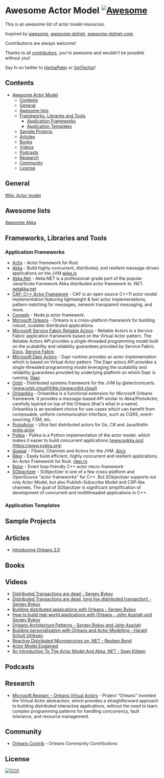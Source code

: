 # Awesome Actor Model [![Awesome](https://cdn.rawgit.com/sindresorhus/awesome/d7305f38d29fed78fa85652e3a63e154dd8e8829/media/badge.svg)](https://github.com/sindresorhus/awesome)

This is an awesome list of actor model resources.

Inspired by [awesome](https://github.com/sindresorhus/awesome), [awesome-dotnet](https://github.com/quozd/awesome-dotnet), [awesome-dotnet-core](https://github.com/thangchung/awesome-dotnet-core).

Contributions are always welcome!

Thanks to all [contributors](https://github.com/GetTech-io/awesome-actor/graphs/contributors), you're awesome and wouldn't be possible without you!

Say hi on twitter to [HerbaPeter](https://twitter.com/HerbaPeter) or [GetTechio](https://twitter.com/GetTechio)!

## Contents

- [Awesome Actor Model](#awesome-actor-model)
  - [Contents](#contents)
  - [General](#general)
  - [Awesome lists](#awesome-lists)
  - [Frameworks, Libraries and Tools](#frameworks-libraries-and-tools)
    - [Application Frameworks](#application-frameworks)
    - [Application Templates](#application-templates)
  - [Sample Projects](#sample-projects)
  - [Articles](#articles)
  - [Books](#books)
  - [Videos](#videos)
  - [Podcasts](#podcasts)
  - [Research](#research)
  - [Community](#community)
  - [License](#license)

## General

[Wiki: Actor model](https://en.wikipedia.org/wiki/Actor_model)

## Awesome lists

[Awesome Akka](https://github.com/homerquan/awesome-akka)

## Frameworks, Libraries and Tools

### Application Frameworks

- [Actix](https://github.com/actix/actix) - Actor framework for Rust
- [Akka](https://github.com/akka/akka) - Build highly concurrent, distributed, and resilient message-driven applications on the JVM [akka.io](https://akka.io)  
- [Akka.Net](https://github.com/akkadotnet/akka.net) - Akka.NET is a professional-grade port of the popular Java/Scala framework Akka distributed actor framework to .NET. [getakka.net](https://getakka.net/)  
- [CAF: C++ Actor Framework](https://github.com/actor-framework/actor-framework) - CAF is an open source C++11 actor model implementation featuring lightweight & fast actor implementations, pattern matching for messages, network transparent messaging, and more.  
- [Comedy](https://github.com/untu/comedy) - Node.js actor framework.
- [Microsoft Orleans](https://github.com/dotnet/orleans) - Orleans is a cross-platform framework for building robust, scalable distributed applications  
- [Microsoft Service Fabric Reliable Actors](https://github.com/microsoft/service-fabric-services-and-actors-dotnet) - Reliable Actors is a Service Fabric application framework based on the Virtual Actor pattern. The Reliable Actors API provides a single-threaded programming model built on the scalability and reliability guarantees provided by Service Fabric. [Docs](https://docs.microsoft.com/en-us/azure/service-fabric/service-fabric-reliable-actors-introduction), [Service Fabric](https://docs.microsoft.com/en-us/azure/service-fabric/service-fabric-reliable-actors-introduction)  
- [Microsoft Dapr Actors](https://github.com/dapr/docs/blob/master/concepts/actor/actor_overview.md) - Dapr runtime provides an actor implementation which is based on Virtual Actor pattern. The Dapr actors API provides a single-threaded programming model leveraging the scalability and reliability guarantees provided by underlying platform on which Dapr is running. [Dapr](https://github.com/dapr/dapr)  
- [Orbit](https://github.com/orbit/orbit) - Distributed systems framework for the JVM by @electronicarts. [www.orbit.cloud](http://www.orbit.cloud)  
- [Orleankka](https://github.com/OrleansContrib/Orleankka) - Orleankka is a functional extension for Microsoft Orleans framework. It provides a message-based API similar to Akka/ProtoActor, carefully layered on top of the Orleans (that's what in a name). Orleankka is an excellent choice for use-cases which can benefit from composable, uniform communication interface, such as CQRS, event-sourcing, FSM, etc.    
- [ProtoActor](https://github.com/AsynkronIT) - Ultra fast distributed actors for Go, C# and Java/Kotlin [proto.actor](http://proto.actor)  
- [Pykka](https://github.com/jodal/pykka) - Pykka is a Python implementation of the actor model, which makes it easier to build concurrent applications [www.pykka.org](https://www.pykka.org)  
- [Quasar](https://github.com/puniverse/quasar) - Fibers, Channels and Actors for the JVM. [docs](http://docs.paralleluniverse.co/quasar/)  
- [Riker](https://github.com/riker-rs/riker/) - Easily build efficient, highly concurrent and resilient applications. An Actor Framework for Rust. [riker.rs](https://riker.rs)  
- [Rotor](https://github.com/basiliscos/cpp-rotor) - Event loop friendly C++ actor micro-framework  
- [SObjectizer](https://github.com/Stiffstream/sobjectizer) - SObjectizer is one of a few cross-platform and OpenSource "actor frameworks" for C++. But SObjectizer supports not only Actor Model, but also Publish-Subscribe Model and CSP-like channels. The goal of SObjectizer is significant simplification of development of concurrent and multithreaded applications in C++.  

### Application Templates

## Sample Projects

## Articles

- [Introducing Orleans 3.0](https://devblogs.microsoft.com/dotnet/orleans-3-0/)

## Books

## Videos

- [Distributed Transactions are dead - Sergey Bykov](https://www.youtube.com/watch?v=epOLEdaPSLQ)  
- [Distributed Transactions are dead, long live distributed transaction! - Sergey Bykov](https://www.youtube.com/watch?v=8A5bRdyZXJw)  
- [Building distributed applications with Orleans - Sergey Bykov](https://www.youtube.com/watch?v=rlfnmyTEujA)  
- [How to build real-world applications with Orleans - John Azariah and Sergey Bykov](https://www.youtube.com/watch?v=7OVU9Mqqzgs)  
- [Orleans Architecture Patterns - Sergey Bykov and John Azariah](https://www.youtube.com/watch?v=dxwkYp4Fg3g)  
- [Building personalization with Orleans and Actor Modelling - Harald Schult Ulriksen](https://www.youtube.com/watch?v=3NT7uMV8GhQ)
- [Reactive Distributed Microservices on .NET - Reuben Bond](https://www.youtube.com/watch?v=Cj_jUHCXE3U)  
- [Actor Model Explained](https://www.youtube.com/watch?v=ELwEdb_pD0k)  
- [An Introduction To The Actor Model And Akka .NET - Sean Killeen](https://www.youtube.com/watch?v=4Afz-cdL7HU)  

## Podcasts

## Research

- [Microsoft Researc - Orleans Virtual Actors](https://www.microsoft.com/en-us/research/project/orleans-virtual-actors/) - Project “Orleans” invented the Virtual Actor abstraction, which provides a straightforward approach to building distributed interactive applications, without the need to learn complex programming patterns for handling concurrency, fault tolerance, and resource management.    

## Community

- [Orleans Contrib](https://github.com/OrleansContrib/) - Orleans Community Contributions  

## License

[![CC0](http://mirrors.creativecommons.org/presskit/buttons/88x31/svg/cc-zero.svg)](https://creativecommons.org/publicdomain/zero/1.0/)  